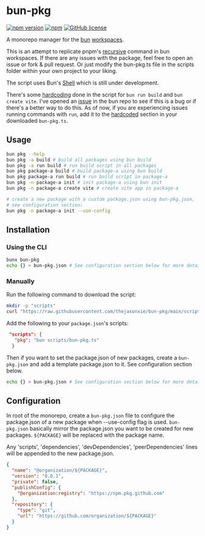 # bun-pkg

[![npm version](https://badge.fury.io/js/bun-pkg.svg)](https://badge.fury.io/js/bun-pkg)
[![npm](https://img.shields.io/npm/dt/bun-pkg.svg)](https://www.npmjs.com/package/bun-pkg)
[![GitHub license](https://img.shields.io/badge/license-MIT-blue.svg)](https://raw.githubusercontent.com/brunobasto/bun-pkg/master/LICENSE)

A monorepo manager for the [bun](https://bun.sh/) [workspaces](https://bun.sh/docs/install/workspaces).

This is an attempt to replicate pnpm's [recursive](https://pnpm.io/cli/recursive) command in bun workspaces. If there are any issues with the package, feel free to open an issue or fork & pull request. Or just modify the bun-pkg.ts file in the scripts folder within your own project to your liking.

The script uses Bun's [Shell](https://bun.sh/docs/runtime/shell) which is still under development.

There's some [hardcoding](https://github.com/thejasonxie/bun-pkg/blob/main/scripts/bun-pkg.ts#L107) done in the script for `bun run build` and `bun create vite`. I've opened an [issue](https://github.com/oven-sh/bun/issues/9324) in the bun repo to see if this is a bug or if there's a better way to do this. As of now, if you are experiencing issues running commands with `run`, add it to the [hardcoded](https://github.com/thejasonxie/bun-pkg/blob/main/scripts/bun-pkg.ts#L107) section in your downloaded `bun-pkg.ts`.

## Usage

```bash
bun pkg --help
bun pkg -a build # build all packages using bun build
bun pkg -a run build # run build script in all packages
bun pkg package-a build # build package-a using bun build
bun pkg package-a run build # run build script in package-a
bun pkg -n package-a init # init package-a using bun init
bun pkg -n package-a create vite # create vite app in package-a

# create a new package with a custom package.json using bun-pkg.json,
# see configuration section:
bun pkg -n package-a init --use-config

```

## Installation

### Using the CLI

```bash
bunx bun-pkg
echo {} > bun-pkg.json # See configuration section below for more details
```

### Manually

Run the following command to download the script:

```bash
mkdir -p "scripts"
curl "https://raw.githubusercontent.com/thejasonxie/bun-pkg/main/scripts/bun-pkg.ts" > "scripts/bun-pkg.ts"
```

Add the following to your `package.json`'s scripts:

```json
 "scripts": {
   "pkg": "bun scripts/bun-pkg.ts"
  }
```

Then if you want to set the package.json of new packages, create a `bun-pkg.json` and add a template package.json to it. See configuration section below.

```bash
echo {} > bun-pkg.json # See configuration section below for more details
```

## Configuration

In root of the monorepo, create a `bun-pkg.json` file to configure the package.json of a new package when --use-config flag is used.
`bun-pkg.json` basically mirror the package.json you want to be created for new packages.
`${PACKAGE}` will be replaced with the package name.

Any 'scripts', 'dependencies', 'devDependencies', 'peerDependencies' lines will be appended to the new package.json.

```json
{
  "name": "@organization/${PACKAGE}",
  "version": "0.0.1",
  "private": false,
  "publishConfig": {
    "@organization:registry": "https://npm.pkg.github.com"
  },
  "repository": {
    "type": "git",
    "url": "https://github.com/organization/${PACKAGE}"
  }
}
```

